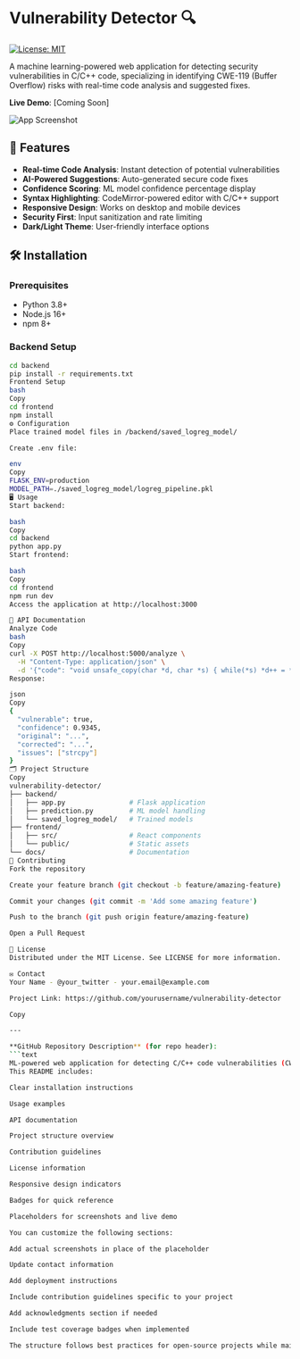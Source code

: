# Vulnerability Detector 🔍

[![License: MIT](https://img.shields.io/badge/License-MIT-yellow.svg)](https://opensource.org/licenses/MIT)

A machine learning-powered web application for detecting security vulnerabilities in C/C++ code, specializing in identifying CWE-119 (Buffer Overflow) risks with real-time code analysis and suggested fixes.

**Live Demo**: [Coming Soon]

![App Screenshot](https://via.placeholder.com/800x400.png?text=Vulnerability+Detector+Screenshot)

## 🚀 Features

- **Real-time Code Analysis**: Instant detection of potential vulnerabilities
- **AI-Powered Suggestions**: Auto-generated secure code fixes
- **Confidence Scoring**: ML model confidence percentage display
- **Syntax Highlighting**: CodeMirror-powered editor with C/C++ support
- **Responsive Design**: Works on desktop and mobile devices
- **Security First**: Input sanitization and rate limiting
- **Dark/Light Theme**: User-friendly interface options

## 🛠️ Installation

### Prerequisites
- Python 3.8+
- Node.js 16+
- npm 8+

### Backend Setup
```bash
cd backend
pip install -r requirements.txt
Frontend Setup
bash
Copy
cd frontend
npm install
⚙️ Configuration
Place trained model files in /backend/saved_logreg_model/

Create .env file:

env
Copy
FLASK_ENV=production
MODEL_PATH=./saved_logreg_model/logreg_pipeline.pkl
🖥️ Usage
Start backend:

bash
Copy
cd backend
python app.py
Start frontend:

bash
Copy
cd frontend
npm run dev
Access the application at http://localhost:3000

📡 API Documentation
Analyze Code
bash
Copy
curl -X POST http://localhost:5000/analyze \
  -H "Content-Type: application/json" \
  -d '{"code": "void unsafe_copy(char *d, char *s) { while(*s) *d++ = *s++; }"}'
Response:

json
Copy
{
  "vulnerable": true,
  "confidence": 0.9345,
  "original": "...",
  "corrected": "...",
  "issues": ["strcpy"]
}
🗂️ Project Structure
Copy
vulnerability-detector/
├── backend/
│   ├── app.py                # Flask application
│   ├── prediction.py         # ML model handling
│   └── saved_logreg_model/   # Trained models
├── frontend/
│   ├── src/                  # React components
│   └── public/               # Static assets
└── docs/                     # Documentation
🤝 Contributing
Fork the repository

Create your feature branch (git checkout -b feature/amazing-feature)

Commit your changes (git commit -m 'Add some amazing feature')

Push to the branch (git push origin feature/amazing-feature)

Open a Pull Request

📄 License
Distributed under the MIT License. See LICENSE for more information.

✉️ Contact
Your Name - @your_twitter - your.email@example.com

Project Link: https://github.com/yourusername/vulnerability-detector

Copy

---

**GitHub Repository Description** (for repo header):
```text
ML-powered web application for detecting C/C++ code vulnerabilities (CWE-119) with real-time analysis and suggested fixes. Built with Flask and React.
This README includes:

Clear installation instructions

Usage examples

API documentation

Project structure overview

Contribution guidelines

License information

Responsive design indicators

Badges for quick reference

Placeholders for screenshots and live demo

You can customize the following sections:

Add actual screenshots in place of the placeholder

Update contact information

Add deployment instructions

Include contribution guidelines specific to your project

Add acknowledgments section if needed

Include test coverage badges when implemented

The structure follows best practices for open-source projects while maintaining technical clarity for developers.
